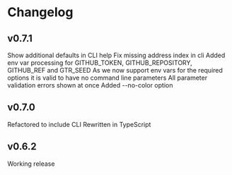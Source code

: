 # Changelog

## v0.7.1

Show additional defaults in CLI help
Fix missing address index in cli
Added env var processing for GITHUB_TOKEN, GITHUB_REPOSITORY, GITHUB_REF and GTR_SEED
As we now support env vars for the required options it is valid to have no command line parameters
All parameter validation errors shown at once
Added --no-color option

## v0.7.0

Refactored to include CLI
Rewritten in TypeScript

## v0.6.2

Working release